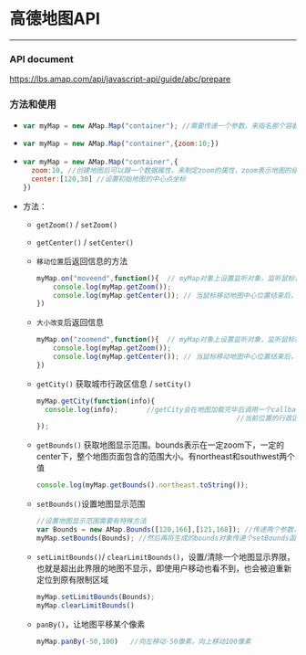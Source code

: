 #  高德地图API

---

### API document

https://lbs.amap.com/api/javascript-api/guide/abc/prepare

### 方法和使用

- ```javascript
  var myMap = new AMap.Map("container"); //需要传递一个参数，来指名那个容器来装地图
  ```

- ```javascript
  var myMap = new AMap.Map("container",{zoom:10;}) 
  ```

- ```javascript
  var myMap = new AMap.Map("container",{
    zoom:10, //创建地图后可以跟一个数据属性，来制定zoom的属性，zoom表示地图的级别
    center:[120,30] //设置初始地图的中心点坐标
  })
  ```



- 方法：

  - ``getZoom()`` / ``setZoom()``

  - ``getCenter()`` / ``setCenter()``

  - ``移动位置``后返回信息的方法

    ```javascript
    myMap.on("moveend",function(){  // myMap对象上设置监听对象，监听鼠标移动停止事件
      	console.log(myMap.getZoom());
      	console.log(myMap.getCenter()); // 当鼠标移动地图中心位置结束后，返回地图zoom信息和中心点信息
    })
    ```

  - ``大小改变``后返回信息

    ```javascript
    myMap.on("zoomend",function(){  // myMap对象上设置监听对象，监听鼠标移动停止事件
      	console.log(myMap.getZoom());
      	console.log(myMap.getCenter()); // 当鼠标移动地图中心位置结束后，返回地图zoom信息和中心点信息
    })
    ```

  - ``getCity()`` 获取城市行政区信息 / ``setCity()``

    ```javascript
    myMap.getCity(function(info){
      console.log(info);       //getCity会在地图加载完毕后调用一个callback函数，这个函数自带一个info参数，用来显示
      												 //当前位置的行政区信息
    });
    ```

  - ``getBounds()`` 获取地图显示范围。bounds表示在一定zoom下，一定的center下，整个地图页面包含的范围大小。有northeast和southwest两个值 

    ```javascript
    console.log(myMap.getBounds().northeast.toString());
    ```

  - ``setBounds()``设置地图显示范围

    ```javascript
    //设置地图显示范围需要有特殊方法
    var Bounds = new AMap.Bounds([120,166],[121,168]); //传递两个参数，一个是northeast，一个是southwest的坐标
    myMap.setBounds(Bounds); //然后再将生成的bounds对象传递个setBounds函数的参数
    ```

  - ``setLimitBounds()``/ ``clearLimitBounds()``，设置/清除一个地图显示界限，也就是超出此界限的地图不显示，即使用户移动也看不到，也会被迫重新定位到原有限制区域 

    ```javascript
    myMap.setLimitBounds(Bounds);
    myMap.clearLimitBounds()
    ```

  - ``panBy()``，让地图平移某个像素 

    ```javascript
    myMap.panBy(-50,100)   //向左移动-50像素，向上移动100像素
    ```

    

